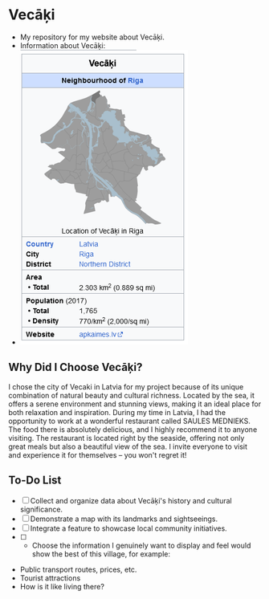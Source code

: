 # Vecāķi
- My repository for my website about Vecāķi.
- Information about Vecāķi:
- ![image](https://github.com/Farid228/mini-project-public/blob/main/Screenshot_149.png?raw=true)

## Why Did I Choose Vecāķi?
I chose the city of Vecaki in Latvia for my project because of its unique combination of natural beauty and cultural richness. Located by the sea, it offers a serene environment and stunning views, making it an ideal place for both relaxation and inspiration. During my time in Latvia, I had the opportunity to work at a wonderful restaurant called SAULES MEDNIEKS. The food there is absolutely delicious, and I highly recommend it to anyone visiting. The restaurant is located right by the seaside, offering not only great meals but also a beautiful view of the sea. I invite everyone to visit and experience it for themselves – you won't regret it!


## To-Do List
- [ ] Collect and organize data about Vecāķi's history and cultural significance.
- [ ] Demonstrate a map with its landmarks and sightseeings.
- [ ] Integrate a feature to showcase local community initiatives.
- [ ] - Choose the information I genuinely want to display and feel would show the best of this village, for example:
 + Public transport routes, prices, etc.
 + Tourist attractions
 + How is it like living there?
